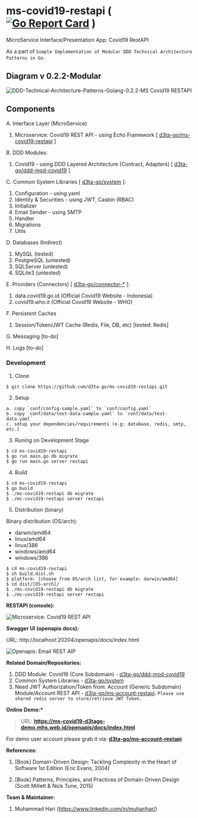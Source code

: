 # ms-covid19-restapi ( [![Go Report Card](https://goreportcard.com/badge/github.com/d3ta-go/ms-covid19-restapi)](https://goreportcard.com/report/github.com/d3ta-go/ms-covid19-restapi) )

MicroService Interface/Presentation App: Covid19 RestAPI

As a part of `Simple Implementation of Modular DDD Technical Architecture Patterns in Go`.

## Diagram v 0.2.2-Modular

![DDD-Technical-Architecture-Patterns-Golang-0.2.2-MS Covid19 RESTAPI](docs/img/DDD-Technical-Architecture-Patterns-Golang-0.2.2-MS_Covid19_RestAPI.png)

## Components

A. Interface Layer (MicroService)

1. Microservice: Covid19 REST API - using Echo Framework [ [d3ta-go/ms-covid19-restapi](https://github.com/d3ta-go/ms-covid19-restapi) ]

B. DDD Modules:

1. Covid19 - using DDD Layered Architecture (Contract, Adapters) [ [d3ta-go/ddd-mod-covid19](https://github.com/d3ta-go/ddd-mod-covid19) ]

C. Common System Libraries [ [d3ta-go/system](https://github.com/d3ta-go/system) ]:

1. Configuration - using yaml
2. Identity & Securities - using JWT, Casbin (RBAC)
3. Initializer
4. Email Sender - using SMTP
5. Handler
6. Migrations
7. Utils

D. Databases (Indirect)

1. MySQL (tested)
2. PostgreSQL (untested)
3. SQLServer (untested)
4. SQLite3 (untested)

E. Providers (Connectors) [ [d3ta-go/connector-\*](https://github.com/d3ta-go/connector-covid19) ]:

1. data.covid19.go.id (Official Covid19 Website - Indonesia)
2. covid19.who.it (Official Covid19 Website - WHO)

F. Persistent Caches

1. Session/Token/JWT Cache (Redis, File, DB, etc) [tested: Redis]

G. Messaging [to-do]

H. Logs [to-do]

### Development

1. Clone

```shell
$ git clone https://github.com/d3ta-go/ms-covid19-restapi.git
```

2. Setup

```
a. copy `conf/config-sample.yaml` to `conf/config.yaml`
b. copy `conf/data/test-data-sample.yaml` to `conf/data/test-data.yaml`
c. setup your dependencies/requirements (e.g: database, redis, smtp, etc.)
```

3. Runing on Development Stage

```shell
$ cd ms-covid19-restapi
$ go run main.go db migrate
$ go run main.go server restapi
```

4. Build

```shell
$ cd ms-covid19-restapi
$ go build
$ ./ms-covid19-restapi db migrate
$ ./ms-covid19-restapi server restapi
```

5. Distribution (binary)

Binary distribution (OS/arch):

- darwin/amd64
- linux/amd64
- linux/386
- windows/amd64
- windows/386

```shell
$ cd ms-covid19-restapi
$ sh build.dist.sh
$ platform: [choose from OS/arch list, for example: darwin/amd64]
$ cd dist/[OS-arch]/
$ ./ms-covid19-restapi db migrate
$ ./ms-covid19-restapi server restapi
```

**RESTAPI (console):**

![Microservice: Covid19 REST API](docs/img/covid19-sample-ms-rest-api.png)

**Swagger UI (openapis docs):**

URL: http://localhost:20204/openapis/docs/index.html

![Openapis: Email REST AIP](docs/img/covid19-sample-openapis-docs.png)

**Related Domain/Repositories:**

1. DDD Module: Covid19 (Core Subdomain) - [d3ta-go/ddd-mod-covid19](https://github.com/d3ta-go/ddd-mod-covid19)
2. Common System Libraries - [d3ta-go/system](https://github.com/d3ta-go/system)
3. Need JWT Authorization/Token from: Account (Generic Subdomain) Module/Account REST API - [d3ta-go/ms-account-restapi](https://github.com/d3ta-go/ms-account-restapi). `Please use shared redis server to store/retrieve JWT Token.`

**Online Demo:\***

> URL: **https://ms-covid19-d3tago-demo.mhs.web.id/openapis/docs/index.html**

For demo user account please grab it via: [**d3ta-go/ms-account-restapi**](https://github.com/d3ta-go/ms-account-restapi)

**References:**

1. [Book] Domain-Driven Design: Tackling Complexity in the Heart of Software 1st Edition (Eric Evans, 2004)

2. [Book] Patterns, Principles, and Practices of Domain-Driven Design (Scott Millett & Nick Tune, 2015)

**Team & Maintainer:**

1. Muhammad Hari (https://www.linkedin.com/in/muharihar/)
